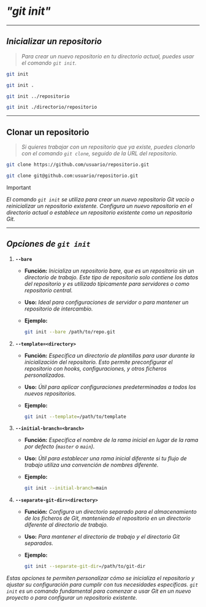 <!-- Autor: Daniel Benjamin Perez Morales -->
<!-- GitHub: https://github.com/DanielPerezMoralesDev13 -->
<!-- Correo electrónico: danielperezdev@proton.me -->
# ***"git init"***

---

## ***Inicializar un repositorio***

> *Para crear un nuevo repositorio en tu directorio actual, puedes usar el comando `git init`.*

```bash
git init
```

```bash
git init .
```

```bash
git init ../repositorio
```

```bash
git init ./directorio/repositorio
```

---

## **Clonar un repositorio**

> *Si quieres trabajar con un repositorio que ya existe, puedes clonarlo con el comando `git clone`, seguido de la URL del repositorio.*

```bash
git clone https://github.com/usuario/repositorio.git
```

```bash
git clone git@github.com:usuario/repositorio.git
```

> [!IMPORTANT]
> *El comando `git init` se utiliza para crear un nuevo repositorio Git vacío o reinicializar un repositorio existente. Configura un nuevo repositorio en el directorio actual o establece un repositorio existente como un repositorio Git.*

---

## ***Opciones de `git init`***

1. **`--bare`**
   - **Función:** *Inicializa un repositorio bare, que es un repositorio sin un directorio de trabajo. Este tipo de repositorio solo contiene los datos del repositorio y es utilizado típicamente para servidores o como repositorio central.*
   - **Uso:** *Ideal para configuraciones de servidor o para mantener un repositorio de intercambio.*
   - **Ejemplo:**

     ```bash
     git init --bare /path/to/repo.git
     ```

2. **`--template=<directory>`**
   - **Función:** *Especifica un directorio de plantillas para usar durante la inicialización del repositorio. Esto permite preconfigurar el repositorio con hooks, configuraciones, y otros ficheros personalizados.*
   - **Uso:** *Útil para aplicar configuraciones predeterminadas a todos los nuevos repositorios.*
   - **Ejemplo:**

     ```bash
     git init --template=/path/to/template
     ```

3. **`--initial-branch=<branch>`**
   - **Función:** *Especifica el nombre de la rama inicial en lugar de la rama por defecto (`master` o `main`).*
   - **Uso:** *Útil para establecer una rama inicial diferente si tu flujo de trabajo utiliza una convención de nombres diferente.*
   - **Ejemplo:**

     ```bash
     git init --initial-branch=main
     ```

4. **`--separate-git-dir=<directory>`**
   - **Función:** *Configura un directorio separado para el almacenamiento de los ficheros de Git, manteniendo el repositorio en un directorio diferente al directorio de trabajo.*
   - **Uso:** *Para mantener el directorio de trabajo y el directorio Git separados.*
   - **Ejemplo:**

     ```bash
     git init --separate-git-dir=/path/to/git-dir
     ```

*Estas opciones te permiten personalizar cómo se inicializa el repositorio y ajustar su configuración para cumplir con tus necesidades específicas. `git init` es un comando fundamental para comenzar a usar Git en un nuevo proyecto o para configurar un repositorio existente.*
